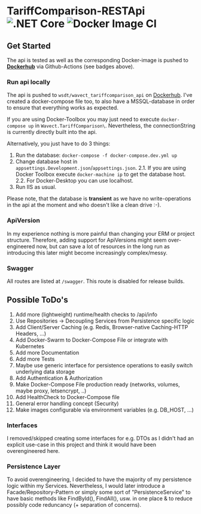 # TariffComparison-RESTApi ![.NET Core](https://github.com/wsdt/TariffComparison-RESTApi/workflows/.NET%20Core%20Tests/badge.svg) ![Docker Image CI](https://github.com/wsdt/TariffComparison-RESTApi/workflows/Docker%20Image%20CI/badge.svg)

## Get Started
The api is tested as well as the corresponding Docker-image is pushed to **[Dockerhub](https://hub.docker.com/repository/docker/wsdt/wavect_tariffcomparison_api)** via Github-Actions (see badges above). 

### Run api locally
The api is pushed to `wsdt/wavect_tariffcomparison_api` on [Dockerhub](https://hub.docker.com/repository/docker/wsdt/wavect_tariffcomparison_api).
I've created a docker-compose file too, to also have a MSSQL-database in order to ensure that everything works as expected.

If you are using Docker-Toolbox you may just need to execute `docker-compose up` in `Wavect.TariffComparison\`. Nevertheless, the connectionString is currently directly built into the api.

Alternatively, you just have to do 3 things: 
1. Run the database: `docker-compose -f docker-compose.dev.yml up`
2. Change database host in `appsettings.Development.json`/`appsettings.json`.
2.1. If you are using Docker Toolbox execute `docker-machine ip` to get the database host.
2.2. For Docker-Desktop you can use localhost.
3. Run IIS as usual.

Please note, that the database is **transient** as we have no write-operations in the api at the moment and who doesn't like a clean drive :-).

### ApiVersion
In my experience nothing is more painful than changing your ERM or project structure. Therefore, adding support for ApiVersions might seem over-engineered now, but can save a lot of resources in the long run as introducing this later might become increasingly complex/messy. 

### Swagger
All routes are listed at `/swagger`. This route is disabled for release builds.


## Possible ToDo's
1. Add more (lightweight) runtime/health checks to /api/info
2. Use Repositories -> Decoupling Services from Persistence specific logic
3. Add Client/Server Caching (e.g. Redis, Browser-native Caching-HTTP Headers, ...)
4. Add Docker-Swarm to Docker-Compose File or integrate with Kubernetes
5. Add more Documentation
6. Add more Tests
7. Maybe use generic interface for persistence operations to easily switch underlying data storage
8. Add Authentication & Authorization
9. Make Docker-Compose File production ready (networks, volumes, maybe proxy, letsencrypt, ..)
10. Add HealthCheck to Docker-Compose file
11. General error handling concept (Security)
12. Make images configurable via environment variables (e.g. DB_HOST, ...)

### Interfaces
I removed/skipped creating some interfaces for e.g. DTOs as I didn't had an explicit use-case in this project and think it would have been overengineered here. 

### Persistence Layer
To avoid overengineering, I decided to have the majority of my persistence logic within my Services. Nevertheless, I would later introduce a Facade/Repository-Pattern or simply some sort of "PersistenceService<T>" to have basic methods like FindById(), FindAll(), usw. in one place & to reduce possibly code reduncancy (+ separation of concerns). 
